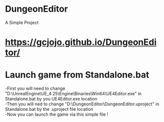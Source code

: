 # DungeonEditor
 A Simple Project
 
 # https://gcjojo.github.io/DungeonEditor/

# Launch game from Standalone.bat
  -First you will need to change "D:\UnrealEngine\UE_4.25\Engine\Binaries\Win64\UE4Editor.exe" in Standalone.bat by you UE4Editor.exe location\
  -Then you will ned to change "D:\DungeonEditor\DungeonEditor.uproject" in Standalone.bat by the .uproject file location\
  -Now you can launch the game via this simple file !
